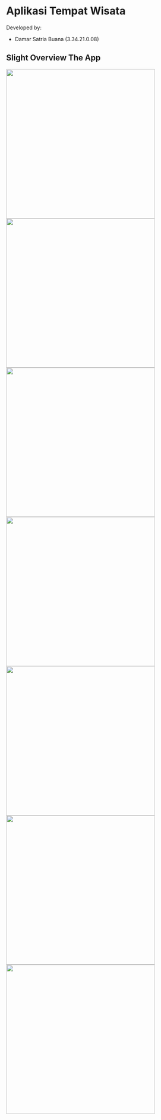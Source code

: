 # Aplikasi Tempat Wisata

Developed by:

- Damar Satria Buana (3.34.21.0.08)

## Slight Overview The App

<img src="https://user-images.githubusercontent.com/92832439/199500513-b2510749-a03f-4fcf-9cf4-525e014c2ecf.png" height="400">
<img src="https://user-images.githubusercontent.com/92832439/199500528-248441ab-210d-4f4a-911f-8922f29881ae.png" height="400">
<img src="https://user-images.githubusercontent.com/92832439/199500533-0851dde8-e9ae-46c5-ae8c-e0541f6aba8a.png" height="400">
<img src="https://user-images.githubusercontent.com/92832439/211444903-3dfeba30-bfe7-47bf-9ec3-62d45385c011.png" height="400">
<img src="https://user-images.githubusercontent.com/92832439/211444909-53c88818-2edc-4ecf-bc21-ddfe8b29edf9.png" height="400">
<img src="https://user-images.githubusercontent.com/92832439/211444917-dc6f7066-0000-4825-9865-8080d4d79631.png" height="400">
<img src="https://user-images.githubusercontent.com/92832439/211445022-3a9f7948-634e-436f-af55-bd2b64b1c071.png" height="400">
